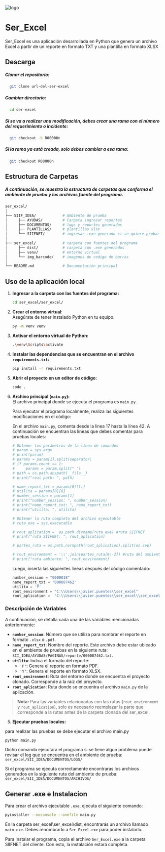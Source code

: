 ![logo](https://web.sistemasgyg.com.co/sistemasgyg.com.co/wp-content/uploads/Grupo-366-217x150.png)

# Ser_Excel 
Ser_Excel es una aplicación desarrollada en Python que genera un archivo Excel a partir de un reporte en formato TXT y una plantilla en formato XLSX




## Descarga

##### Clonar el repositorio: 
```sh
  git clone url-del-ser-excel
```

##### Cambiar directorio:
```sh
  cd ser-excel
```

##### Si se va a realizar una modificación, debes crear una rama con el número del requerimiento o incidente:
```sh
  git checkout -b R00000n
```

##### Si la rama ya está creada, solo debes cambiar a esa rama:
```sh
  git checkout R00000n
```





    
## Estructura de Carpetas

##### A continuación, se muestra la estructura de carpetas que conforma el ambiente de prueba y los archivos fuente del programa.
```bash
ser_excel/
│
├── SIIF_IDEA/            # Ambiente de prueba
│     ├── AYUDAS/         # Carpeta ingresar reportes
│     ├── DOCUMENTOS/     # logs y reportes generados
│     ├── PLANTILLAS/     # plantillas xlsx
│     └── SIIFNET/        # ingresar .exe generado si se quiere probar
│
├── ser_excel/            # carpeta con fuentes del programa
│     ├── dist/           # carpeta con .exe generados
│     ├── venv/           # entorno virtual
│     └── img_barcode/    # imagenes de codigo de barras
│
└── README.md             # Documentación principal
```
## Uso de la aplicación local

1. **Ingresar a la carpeta con las fuentes del programa:**

    ```sh
    cd ser_excel/ser_excel/
    ```

2. **Crear el entorno virtual:**  
   Asegúrate de tener instalado Python en tu equipo.

    ```sh
    py -m venv venv
    ```

3. **Activar el entorno virtual de Python:**

    ```sh
    .\venv\Scripts\activate
    ```

4. **Instalar las dependencias que se encuentran en el archivo `requirements.txt`:**

    ```sh
    pip install -r requirements.txt
    ```

5. **Abrir el proyecto en un editor de código:**

    ```sh
    code .
    ```

6. **Archivo principal (`main.py`):**  
   El archivo principal donde se ejecuta el programa es `main.py`.

   Para ejecutar el programa localmente, realiza las siguientes modificaciones en el código:

   En el archivo `main.py`, comenta desde la línea 17 hasta la línea 42. A continuación se encuentran las líneas que debes comentar para pruebas locales:

    ```python
    # Obtener los parámetros de la línea de comandos
    # param = sys.argv
    # print(param)
    # params = param[1].split(separator)
    # if params.count == 1:
    #     params = param.split(" ")
    # path = os.path.abspath(__file__)  
    # print("real path: ", path)

    # name_report_txt = params[0][1:]  
    # utilita = params[0][0]  
    # number_session = params[1]
    # print("number_session: ", number_session)
    # print("name_report_txt: ", name_report_txt)
    # print("utilita: ", utilita)

    # Obtener la ruta completa del archivo ejecutable
    # ruta_exe = sys.executable

    # rout_aplication =  os.path.dirname(ruta_exe) #ruta SIIFNET
    # print("ruta SIIFNET: ", rout_aplication)

    # partes_ruta = os.path.normpath(rout_aplication).split(os.sep)

    # rout_environment = '\\'.join(partes_ruta[0:-2]) #ruta del ambiente "IDEA"
    # print("ruta ambiente: ", rout_environment)
    ```

   Luego, inserta las siguientes líneas después del código comentado:

    ```python
    number_session = "0000018"
    name_report_txt = '000007462'
    utilita = 'P'
    rout_environment = "C:\\Users\\javier.puentes\\ser_excel"
    rout_aplication =  "C:\\Users\\javier.puentes\\ser_excel\\ser_excel"
    ```

### Descripción de Variables

A continuación, se detalla cada una de las variables mencionadas anteriormente:

- **`number_session`**: Número que se utiliza para nombrar el reporte en formato `.xlsx` o `.pdf`.
- **`name_report_txt`**: Nombre del reporte. Este archivo debe estar ubicado en el ambiente de pruebas en la siguiente ruta: `SII_IDEA/AYUDAS/PAGINAS/reporte/000007462.txt`.
- **`utilita`**: Indica el formato del reporte:
  - `'P'`: Genera el reporte en formato PDF.
  - `'Y'`: Genera el reporte en formato XLSX.
- **`rout_environment`**: Ruta del entorno donde se encuentra el proyecto clonado. Corresponde a la raíz del proyecto.
- **`rout_aplication`**: Ruta donde se encuentra el archivo `main.py` de la aplicación.

> **Nota:** Para las variables relacionadas con las rutas (`rout_environment` y `rout_aplication`), solo es necesario reemplazar la parte que corresponde a la rutas antes de la carpeta clonada del ser_excel.

5. **Ejecutar pruebas locales:**

para realizar las pruebas se debe ejecutar el archivo main.py

```sh
python main.py
```
Dicho comando ejecutara el programa si se tiene algun problema puede revisar el log que se encuentra en el ambiente de prueba:
`ser_excel/SII_IDEA/DOCUMENTOS/LOGS/`

Si el programa se ejecuta correctamente encontraras los archivos generados en la siguiente ruta del ambiente de prueba:
`ser_excel/SII_IDEA/DOCUMENTOS/ARCHIVOS/`



## Generar .exe e Instalacion

Para crear el archivo ejecutable `.exe`, ejecuta el siguiente comando:

```bash
pyinstaller --noconsole --onefile main.py
```

En la carpeta ser_excel\ser_excel\dist, encontrarás un archivo llamado `main.exe`. Debes renombrarlo a `Ser_Excel.exe` para poder instalarlo.

Para instalar el programa, copia el archivo `Ser_Excel.exe` a la carpeta SIIFNET del cliente. Con esto, la instalación estará completa.
